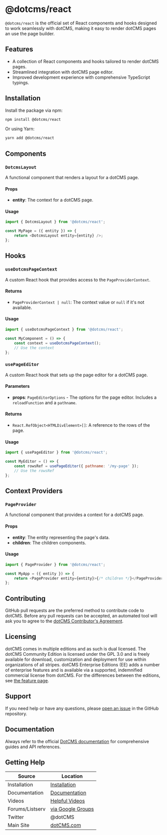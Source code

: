 # @dotcms/react

`@dotcms/react` is the official set of React components and hooks designed to work seamlessly with dotCMS, making it easy to render dotCMS pages an use the page builder.

## Features

-   A collection of React components and hooks tailored to render dotCMS pages.
-   Streamlined integration with dotCMS page editor.
-   Improved development experience with comprehensive TypeScript typings.

## Installation

Install the package via npm:

```bash
npm install @dotcms/react
```

Or using Yarn:

```bash
yarn add @dotcms/react
```

## Components

### `DotcmsLayout`

A functional component that renders a layout for a dotCMS page.

#### Props

-   **entity**: The context for a dotCMS page.

#### Usage

```javascript
import { DotcmsLayout } from '@dotcms/react';

const MyPage = ({ entity }) => {
    return <DotcmsLayout entity={entity} />;
};
```

## Hooks

### `useDotcmsPageContext`

A custom React hook that provides access to the `PageProviderContext`.

#### Returns

-   `PageProviderContext | null`: The context value or `null` if it's not available.

#### Usage

```javascript
import { useDotcmsPageContext } from '@dotcms/react';

const MyComponent = () => {
    const context = useDotcmsPageContext();
    // Use the context
};
```

### `usePageEditor`

A custom React hook that sets up the page editor for a dotCMS page.

#### Parameters

-   **props**: `PageEditorOptions` - The options for the page editor. Includes a `reloadFunction` and a `pathname`.

#### Returns

-   `React.RefObject<HTMLDivElement>[]`: A reference to the rows of the page.

#### Usage

```javascript
import { usePageEditor } from '@dotcms/react';

const MyEditor = () => {
    const rowsRef = usePageEditor({ pathname: '/my-page' });
    // Use the rowsRef
};
```

## Context Providers

### `PageProvider`

A functional component that provides a context for a dotCMS page.

#### Props

-   **entity**: The entity representing the page's data.
-   **children**: The children components.

#### Usage

```javascript
import { PageProvider } from '@dotcms/react';

const MyApp = ({ entity }) => {
    return <PageProvider entity={entity}>{/* children */}</PageProvider>;
};
```

## Contributing

GitHub pull requests are the preferred method to contribute code to dotCMS. Before any pull requests can be accepted, an automated tool will ask you to agree to the [dotCMS Contributor's Agreement](https://gist.github.com/wezell/85ef45298c48494b90d92755b583acb3).

## Licensing

dotCMS comes in multiple editions and as such is dual licensed. The dotCMS Community Edition is licensed under the GPL 3.0 and is freely available for download, customization and deployment for use within organizations of all stripes. dotCMS Enterprise Editions (EE) adds a number of enterprise features and is available via a supported, indemnified commercial license from dotCMS. For the differences between the editions, see [the feature page](http://dotcms.com/cms-platform/features).

## Support

If you need help or have any questions, please [open an issue](https://github.com/dotCMS/core/issues/new/choose) in the GitHub repository.

## Documentation

Always refer to the official [DotCMS documentation](https://www.dotcms.com/docs/latest/) for comprehensive guides and API references.

## Getting Help

| Source          | Location                                                            |
| --------------- | ------------------------------------------------------------------- |
| Installation    | [Installation](https://dotcms.com/docs/latest/installation)         |
| Documentation   | [Documentation](https://dotcms.com/docs/latest/table-of-contents)   |
| Videos          | [Helpful Videos](http://dotcms.com/videos/)                         |
| Forums/Listserv | [via Google Groups](https://groups.google.com/forum/#!forum/dotCMS) |
| Twitter         | @dotCMS                                                             |
| Main Site       | [dotCMS.com](https://dotcms.com/)                                   |

